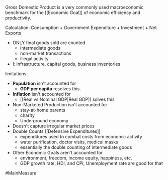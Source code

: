 Gross Domestic Product is a very commonly used macroeconomic benchmark for the [[Economic Goal]] of economic efficiency and productivity. 

Calculation: Consumption + Government Expenditure + Investment + Net Exports
- ONLY final goods sold are counted
	- intermediate goods
	- non-market transactions
	- illegal activity
- I: infrastructure, capital goods, business inventories

limitations:
- **Population** isn't accounted for
	- **GDP per capita** resolves this.
- **Inflation** isn't accounted for
	- [[Real vs Nominal GDP|Real GDP]] solves this
- Non-Marketed Production isn't accounted for
	- stay-at-home parents
	- charity
	- Underground economy
- Doesn't capture irregular market prices
- Double Counts [[Defensive Expenditures]]
	- expenditures used to combat costs from economic activity
	- water purification, doctor visits, medical masks
	- essentially the double counting of intermediate goods
- Other Economic Goals aren't accounted for
	- environment, freedom, income equity, happiness, etc.
	- GDP growth rate, HDI, and CPI, Unemployment rate are good for that

 #MainMeasure
 